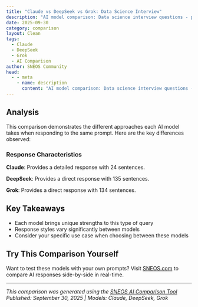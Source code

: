 ```yaml
---
title: "Claude vs DeepSeek vs Grok: Data Science Interview"
description: "AI model comparison: Data science interview questions - preparation guide..."
date: 2025-09-30
category: comparison
layout: Clean
tags:
  - Claude
  - DeepSeek
  - Grok
  - AI Comparison
author: SNEOS Community
head:
  - - meta
    - name: description
      content: "AI model comparison: Data science interview questions - preparation guide..."
---
```


<ChatComparison
  title="Claude vs DeepSeek vs Grok: Data Science Interview"
  prompt="Data science interview questions - preparation guide"
  :responses='{
    "Claude": "# Data Science Interview Preparation Guide\n\n## \uD83D\uDCCA Statistics \u0026 Probability\n\n### Core Concepts\n- **Descriptive Statistics**: Mean, median, mode, variance, standard deviation\n- **Probability Distributions**: Normal, binomial, Poisson, exponential\n- **Hypothesis Testing**: p-values, Type I/II errors, confidence intervals\n- **Bayesian Statistics**: Bayes\u0027 theorem, prior/posterior distributions\n- **A/B Testing**: Design, power analysis, statistical significance\n\n### Sample Questions\n1. \u0022Explain the difference between correlation and causation\u0022\n2. \u0022When would you use a t-test vs chi-square test?\u0022\n3. \u0022How do you handle multiple hypothesis testing?\u0022\n\n## \uD83E\uDD16 Machine Learning\n\n### Supervised Learning\n- **Regression**: Linear, logistic, polynomial, regularization (Ridge/Lasso)\n- **Classification**: Decision trees, SVM, naive Bayes, ensemble methods\n- **Evaluation**: Cross-validation, ROC/AUC, precision/recall, F1-score\n\n### Unsupervised Learning\n- **Clustering**: K-means, hierarchical, DBSCAN\n- **Dimensionality Reduction**: PCA, t-SNE, factor analysis\n- **Association Rules**: Market basket analysis\n\n### Advanced Topics\n- **Deep Learning**: Neural networks, CNN, RNN, transformers\n- **Time Series**: ARIMA, seasonality, forecasting\n- **Reinforcement Learning**: Q-learning, policy gradients\n\n### Sample Questions\n1. \u0022Explain bias-variance tradeoff\u0022\n2. \u0022How would you detect and handle overfitting?\u0022\n3. \u0022Walk me through building a recommendation system\u0022\n\n## \uD83D\uDCBB Programming \u0026 Tools\n\n### Python Essentials\n\u0060\u0060\u0060python\n# Data manipulation\nimport pandas as pd\nimport numpy as np\n\n# Visualization\nimport matplotlib.pyplot as plt\nimport seaborn as sns\n\n# Machine learning\nfrom sklearn.model_selection import train_test_split\nfrom sklearn.ensemble import RandomForestClassifier\nfrom sklearn.metrics import classification_report\n\u0060\u0060\u0060\n\n### SQL Proficiency\n- **Queries**: JOINs, subqueries, window functions, CTEs\n- **Database Design**: Normalization, indexing\n- **Performance**: Query optimization\n\n### Sample SQL Question\n\u0060\u0060\u0060sql\n-- Find top 3 customers by revenue in each region\nWITH customer_revenue AS (\n    SELECT region, customer_id, SUM(amount) as total_revenue,\n           ROW_NUMBER() OVER (PARTITION BY region ORDER BY SUM(amount) DESC) as rn\n    FROM sales\n    GROUP BY region, customer_id\n)\nSELECT region, customer_id, total_revenue\nFROM customer_revenue\nWHERE rn \u003C= 3;\n\u0060\u0060\u0060\n\n## \uD83C\uDFE2 Business \u0026 Domain Knowledge\n\n### Key Areas\n- **Business Metrics**: KPIs, conversion rates, customer lifetime value\n- **Stakeholder Communication**: Translating technical findings to business impact\n- **Project Management**: Agile methodology, timeline estimation\n- **Ethics**: Privacy, bias, fairness in ML models\n\n### Sample Questions\n1. \u0022How would you measure the success of a new feature?\u0022\n2. \u0022Explain a complex analysis to a non-technical stakeholder\u0022\n3. \u0022How do you prioritize multiple data science projects?\u0022\n\n## \uD83C\uDFAF Case Study Preparation\n\n### Typical Case Study Flow\n1. **Problem Definition**: Clarify objectives and constraints\n2. **Data Exploration**: Understand data quality, missing values, distributions\n3. **Feature Engineering**: Create relevant features, handle categorical variables\n4. **Model Selection**: Choose appropriate algorithms, justify decisions\n5. **Evaluation**: Use proper metrics, validate results\n6. **Business Impact**: Quantify value, provide recommendations\n\n### Common Case Studies\n- **Customer Churn**: Predict and prevent customer attrition\n- **Fraud Detection**: Identify suspicious transactions\n- **Price Optimization**: Dynamic pricing strategies\n- **Recommendation Systems**: Personalize user experience\n\n## \uD83D\uDD0D Interview Types \u0026 Formats\n\n### Technical Screen (1-2 hours)\n- Coding problems (Python/R)\n- SQL queries\n- Statistics concepts\n- ML fundamentals\n\n### Take-Home Assignment (2-5 days)\n- End-to-end data science project\n- Clean code with documentation\n- Business insights and recommendations\n\n### Onsite/Virtual Panel (4-6 hours)\n- **Technical Deep Dive**: Advanced ML, system design",
    "DeepSeek": "Of course! Here is a comprehensive preparation guide for data science interviews, structured to take you from foundational concepts to advanced topics and practical advice.\n\n### The Structure of a Data Science Interview\n\nA typical data science interview process consists of several stages:\n\n1.  **Initial Screening (Recruiter Call):** A brief call to discuss your background, salary expectations, and interest in the role.\n2.  **Technical Screening (Phone/Videoconference):** A 45-60 minute call with a data scientist or hiring manager. This often involves coding challenges (using a platform like CoderPad or HackerRank) and conceptual questions.\n3.  **Take-Home Assignment:** A practical project where you are given a dataset and a business problem to solve. You\u0027ll typically have a few days to complete it.\n4.  **On-site / Final Round (Virtual or In-Person):** A series of 3-5 interviews that dive deep into different areas:\n    *   **Coding \u0026 Algorithms**\n    *   **Statistics \u0026 Probability**\n    *   **Machine Learning Theory**\n    *   **Product Sense \u0026 Business Case Studies**\n    *   **Behavioral \u0026 Communication**\n\n---\n\n## 1. Statistics \u0026 Probability\n\nThese questions test your foundational knowledge.\n\n**Key Concepts to Master:**\n*   **Descriptive Statistics:** Mean, median, mode, variance, standard deviation, correlation, covariance.\n*   **Probability Distributions:** Normal, Binomial, Poisson, Exponential. Know their properties and use cases.\n*   **Inferential Statistics:**\n    *   **Central Limit Theorem (CLT):** Why is it important?\n    *   **Confidence Intervals \u0026 Hypothesis Testing:** p-values, significance level (alpha), Type I vs. Type II error, power of a test.\n    *   **A/B Testing:** How to design an experiment, determine sample size, and analyze results. Be prepared to discuss metrics, randomization, and pitfalls like novelty effects.\n\n**Sample Questions:**\n*   What is the difference between a p-value and a confidence interval?\n*   When would you use a t-test instead of a z-test?\n*   Explain p-value to a non-technical stakeholder.\n*   You see a p-value of 0.01. What does that mean?\n*   How do you calculate the sample size required for an A/B test?\n*   What is the Central Limit Theorem and why is it crucial in statistics?\n*   What is the law of large numbers?\n*   You roll a die 10 times and get 10 sixes. Is the die fair?\n\n---\n\n## 2. Machine Learning\n\nThis is the core of most data science interviews.\n\n### A. Foundational Concepts\n\n**Key Concepts to Master:**\n*   **Bias-Variance Tradeoff:** What it is, how to diagnose it, and how to reduce bias or variance.\n*   **Overfitting \u0026 Underfitting:** How to identify and prevent them (e.g., cross-validation, regularization, pruning).\n*   **Cross-Validation:** k-Fold, LOOCV, Stratified k-Fold. Why is it important?\n*   **Regularization:** L1 (Lasso) vs. L2 (Ridge) regularization. L1 can drive coefficients to zero (feature selection).\n*   **Evaluation Metrics:**\n    *   **Classification:** Accuracy, Precision, Recall, F1-Score, ROC-AUC, Log Loss, Confusion Matrix.\n    *   **Regression:** MSE, RMSE, MAE, R-squared.\n*   **Feature Engineering:** Handling missing values, encoding categorical variables, scaling/normalization, creating new features.\n\n**Sample Questions:**\n*   What is the bias-variance tradeoff? Draw the graph.\n*   How do you handle missing data in a dataset?\n*   Explain the difference between L1 and L2 regularization.\n*   What evaluation metric would you use for a highly imbalanced classification problem?\n*   Why is accuracy a bad metric for imbalanced datasets?\n*   What is the difference between a generative and a discriminative model? (e.g., Naive Bayes vs. Logistic Regression)\n\n### B. Algorithms \u0026 Models\n\nBe prepared to explain *how* they work, their *assumptions*, their *advantages/disadvantages*, and *when to use them*.\n\n**Key Algorithms:**\n*   **Linear \u0026 Logistic Regression**\n*   **Decision Trees \u0026 Random Forests**\n*   **Gradient Boosting Machines (XGBoost, LightGBM, CatBoost)**\n*   **Support Vector Machines (SVM)**\n*   **k-Nearest Neighbors (k-NN)**\n*   **k-Means Clustering** (and other unsupervised methods like PCA)\n\n**Sample Questions:**\n*   How does a Random Forest reduce overfitting compared to a single decision tree?\n*   Explain how Gradient Boosting works at a high level.\n*   What is the \u0022kernel trick\u0022 in SVMs?\n*   When would you choose a Random Forest over a Gradient Boosting model, and vice versa?\n*   How does k-Means clustering work? How do you choose the right \u0027k\u0027?\n\n---\n\n## 3. Coding \u0026 SQL\n\nYou must be able to translate your knowledge into code, primarily in **Python** (sometimes R) and **SQL**.\n\n### A. Python\n\n**Key Libraries:** Pandas, NumPy, Scikit-learn.\n**Key Skills:** Data manipulation, cleaning, and building simple models.\n\n**Sample Questions/Tasks:**\n*   **Pandas:** \u0022Given a DataFrame of user transactions, find the top 5 customers by total spend.\u0022\n*   **NumPy:** \u0022How would you implement a function to calculate the Euclidean distance between two vectors without using a loop?\u0022\n*   **Data Manipulation:** \u0022Merge two DataFrames, handle missing values, and group data by a specific column.\u0022\n*   **Algorithmic:** Basic problems on strings, arrays, and dictionaries (e.g., FizzBuzz, finding anagrams, two-sum).\n\n### B. SQL\n\nThis is non-negotiable. You will be tested.\n\n**Key Concepts:** SELECT, FROM, WHERE, GROUP BY, HAVING, ORDER BY, JOINs (INNER, LEFT, RIGHT), subqueries, Common Table Expressions (CTEs), window functions (RANK, ROW_NUMBER, LAG/LEAD).\n\n**Sample Questions:**\n*   \u0022Find the second highest salary in a table.\u0022\n*   \u0022Write a query to get the cumulative sum of sales by day.\u0022\n*   \u0022Find employees who have a higher salary than their manager.\u0022 (Self-join)\n*   \u0022Rank customers within each region by their total purchase amount.\u0022\n\n---\n\n## 4. Product Sense \u0026 Case Studies\n\nThis assesses your ability to apply data science to solve business problems.\n\n**Framework for Answering (like a mini consulting project):**\n\n1.  **Clarify \u0026 Define the Goal:** Ask clarifying questions. What is the business objective? Who is the user? What is the key metric?\n2.  **Brainstorm \u0026 Hypothesize:** What factors could influence this metric? Generate hypotheses.\n3.  **Identify Data \u0026 Approach:** What data would you need to test these hypotheses? What models or analyses would you run?\n4.  **Define Success \u0026 Metrics:** How will you know if your solution is successful?\n5.  **Discuss Trade-offs \u0026 Next Steps:** What are the limitations? What would you do after the initial analysis?\n\n**Sample Questions:**\n*   \u0022How would you measure the success of the \u0027Like\u0027 feature on Instagram?\u0022\n*   \u0022We see a 10% drop in user logins this week. How would you investigate?\u0022\n*   \u0022Design a recommendation system for Netflix.\u0022\n*   \u0022How would you detect fake reviews on Amazon?\u0022\n\n---\n\n## 5. Behavioral Questions\n\nThis assesses your teamwork, communication, and problem-solving approach.\n\n**Use the STAR Method:**\n*   **S**ituation: Briefly describe the context.\n*   **T**ask: What was your goal or responsibility?\n*   **A**ction: What specific actions did *you* take? (Use \u0022I\u0022 statements).\n*   **R**esult: What was the outcome? Quantify it if possible.\n\n**Sample Questions:**\n*   \u0022Tell me about a time you had a conflict with a colleague.\u0022\n*   \u0022Describe a data project you are most proud of and your role in it.\u0022\n*   \u0022Tell me about a time you failed. What did you learn?\u0022\n*   \u0022How do you explain a complex technical concept to a non-technical audience?\u0022\n\n---\n\n## Preparation Strategy \u0026 Resources\n\n### 1. Create a Study Schedule (6-8 weeks is common)\n*   **Weeks 1-2:** Brush up on Statistics, Probability, and core ML theory.\n*   **Weeks 3-4:** Deep dive into coding (Python \u0026 SQL). Do problems daily.\n*   **Weeks 5-6:** Practice product case studies and behavioral questions.\n*   **Weeks 7-8:** Mock interviews and reviewing your past projects.\n\n### 2. Practice, Practice, Practice\n*   **Coding:** LeetCode (Easy/Medium), HackerRank, StrataScratch (for SQL and DS questions).\n*   **ML Theory:** Read \u0022An Introduction to Statistical Learning\u0022 (ISL) or \u0022The Elements of Statistical Learning\u0022 (ESL for more depth).\n*   **Product Sense:** \u0022Case in Point\u0022 framework can be adapted. Listen to business podcasts.\n\n### 3. Prepare Your Own Questions\n*   Always have 3-5 thoughtful questions for the interviewer about the role, the team, the challenges, and the company\u0027s data culture.\n\n### 4. Final Tips\n*   **Think Aloud:** During technical screens, explain your thought process. Interviewers want to see *how* you",
    "Grok": "Preparing for a data science interview requires a structured approach, as it typically covers a wide range of topics including technical skills, domain knowledge, problem-solving, and communication. Below is a comprehensive preparation guide with key areas to focus on, sample questions, and tips to excel in a data science interview.\n\n---\n\n### Key Areas to Prepare For\nData science interviews generally assess the following areas:\n1. **Programming Skills** (Python, R, SQL, etc.)\n2. **Statistics and Mathematics**\n3. **Machine Learning and Deep Learning**\n4. **Data Wrangling and Exploration (EDA)**\n5. **Big Data Tools and Technologies** (Hadoop, Spark, etc.)\n6. **Problem-Solving and Case Studies**\n7. **Domain Knowledge and Business Acumen**\n8. **Communication and Storytelling**\n\n---\n\n### Preparation Guide\n\n#### 1. Programming Skills\nData scientists are expected to be proficient in at least one programming language, with Python and R being the most common. Additionally, SQL is essential for database querying.\n\n- **Python/R**: Focus on libraries like Pandas, NumPy, Scikit-learn, Matplotlib, and Seaborn for data manipulation, analysis, and visualization.\n- **SQL**: Be comfortable with writing queries for data extraction, joins, aggregations, subqueries, and window functions.\n- **Sample Questions**:\n  - Write a Python function to remove outliers from a dataset using the IQR method.\n  - Write a SQL query to find the top 5 customers by total sales in a database.\n  - How would you optimize a SQL query for a large dataset?\n- **Tips**:\n  - Practice coding problems on platforms like LeetCode, HackerRank, or Kaggle.\n  - Be prepared to explain your code and logic clearly during the interview.\n  - Learn about data structures and algorithms, as some companies ask questions on optimization.\n\n#### 2. Statistics and Mathematics\nA strong foundation in statistics and probability is crucial for data modeling and inference. Linear algebra and calculus are important for machine learning algorithms.\n\n- **Key Topics**:\n  - Descriptive statistics (mean, median, mode, variance, standard deviation)\n  - Inferential statistics (hypothesis testing, p-value, confidence intervals)\n  - Probability distributions (normal, binomial, Poisson, etc.)\n  - Linear algebra (matrices, eigenvalues, PCA)\n  - Calculus (gradients, optimization for ML algorithms like gradient descent)\n- **Sample Questions**:\n  - Explain the difference between Type I and Type II errors in hypothesis testing.\n  - What is the Central Limit Theorem, and why is it important?\n  - How would you explain the significance of a p-value to a non-technical audience?\n- **Tips**:\n  - Review statistical concepts using textbooks like \u0022Introduction to Statistical Learning\u0022 or online courses (e.g., Khan Academy, Coursera).\n  - Be ready to apply statistical concepts to real-world problems during case studies.\n\n#### 3. Machine Learning and Deep Learning\nMachine learning (ML) is a core component of most data science roles. Familiarity with both supervised and unsupervised learning, as well as deep learning (if relevant), is essential.\n\n- **Key Topics**:\n  - Supervised Learning: Linear regression, logistic regression, decision trees, random forests, SVM, etc.\n  - Unsupervised Learning: K-means clustering, PCA, t-SNE, etc.\n  - Evaluation Metrics: Accuracy, precision, recall, F1-score, ROC-AUC, MSE, RMSE\n  - Overfitting and Regularization: L1/L2 regularization, cross-validation, bias-variance tradeoff\n  - Deep Learning: Neural networks, CNNs, RNNs, frameworks like TensorFlow/PyTorch (if applicable)\n- **Sample Questions**:\n  - Explain how a random forest algorithm works.\n  - How do you handle imbalanced datasets in classification tasks?\n  - What is the difference between L1 and L2 regularization?\n  - Describe a time when a model you built underperformed. How did you address it?\n- **Tips**:\n  - Understand the theory behind algorithms and when to use them.\n  - Practice implementing ML models using libraries like Scikit-learn.\n  - Stay updated on recent advancements, like transformers or ensemble methods.\n\n#### 4. Data Wrangling and Exploration (EDA)\nExploratory Data Analysis (EDA) is a critical step in understanding data before modeling. Interviewers assess your ability to clean, preprocess, and visualize data.\n\n- **Key Topics**:\n  - Handling missing values, duplicates, and outliers\n  - Data visualization (histograms, box plots, correlation heatmaps)\n  - Feature engineering and selection\n- **Sample Questions**:\n  - How would you handle missing data in a dataset? What are the pros and cons of different imputation methods?\n  - What visualizations would you use to identify trends in a time-series dataset?\n  - Describe a situation where feature engineering improved your model\u2019s performance.\n- **Tips**:\n  - Practice EDA on real datasets (e.g., Kaggle datasets like Titanic or House Prices).\n  - Learn to interpret visualizations and derive insights.\n\n#### 5. Big Data Tools and Technologies\nFor roles in larger organizations, familiarity with big data tools and cloud platforms is often required.\n\n- **Key Tools**:\n  - Hadoop, Spark (PySpark), Kafka for distributed computing\n  - Cloud platforms: AWS, Google Cloud, Azure\n  - Data pipelines and ETL processes\n- **Sample Questions**:\n  - What is the difference between MapReduce and Spark?\n  - How would you design a data pipeline for processing streaming data?\n  - Explain partitioning and shuffling in Apache Spark.\n- **Tips**:\n  - Gain hands-on experience through tutorials or certifications (e.g., Databricks, AWS Certified Data Analytics).\n  - Focus on scalability and optimization in data processing.\n\n#### 6. Problem-Solving and Case Studies\nMany data science interviews include case studies or business problems to test your analytical thinking and ability to translate data into actionable insights.\n\n- **Sample Questions**:\n  - A retail company is experiencing a drop in sales. How would you analyze the problem using data?\n  - How would you design an A/B test to evaluate a new website feature?\n  - Given a dataset of customer reviews, how would you identify key areas of dissatisfaction?\n- **Tips**:\n  - Follow a structured framework: Define the problem, hypothesize, identify relevant data, analyze, and recommend solutions.\n  - Communicate your thought process clearly and ask clarifying questions.\n\n#### 7. Domain Knowledge and Business Acumen\nUnderstanding the business context of your role is critical. Tailor your preparation based on the industry (e.g., healthcare, finance, e-commerce).\n\n- **Sample Questions**:\n  - How can data science improve customer retention in an e-commerce platform?\n  - What metrics would you track for a subscription-based business?\n- **Tips**:\n  - Research the company and industry before the interview.\n  - Be prepared to align your solutions with business goals (e.g., revenue growth, cost reduction).\n\n#### 8. Communication and Storytelling\nData scientists must communicate complex ideas to non-technical stakeholders. Your ability to tell a compelling story with data is tested.\n\n- **Sample Questions**:\n  - Explain a machine learning concept (e.g., overfitting) to a non-technical manager.\n  - Present the insights from a dataset in a 5-minute summary.\n- **Tips**:\n  - Use simple language and analogies to explain technical concepts.\n  - Practice creating clear and impactful visualizations (e.g., using Tableau or Matplotlib).\n\n---\n\n### General Preparation Tips\n1. **Build a Portfolio**: Showcase projects on GitHub or Kaggle to demonstrate your skills. Include end-to-end projects (data cleaning, EDA, modeling, and deployment).\n2. **Mock Interviews**: Practice with peers or on platforms like Pramp or Interviewing.io to simulate real interviews.\n3. **Revise Fundamentals**: Ensure you\u2019re strong in basics before diving into advanced topics.\n4. **Behavioral Questions**: Prepare for questions about teamwork, challenges, and past projects using the STAR method (Situation, Task, Action, Result).\n5. **Stay Updated**: Follow data science blogs, research papers, and trends (e.g., AI advancements, ethical considerations).\n\n---\n\n### Sample Interview Questions by Category\n#### Beginner-Level\n1. What is the difference between supervised and unsupervised learning?\n2. How do you handle missing data in a dataset?\n3. Write a SQL query to find the average salary of employees in each department.\n\n#### Intermediate-Level\n1. Explain the bias-variance tradeoff and how it relates to model performance.\n2. How does gradient descent work, and what are its limitations?\n3. Write a Python code to implement a simple linear regression model from scratch.\n\n#### Advanced-Level\n1. How would you approach anomaly detection in a large-scale streaming dataset?\n2. Explain the architecture of a convolutional neural network (CNN) and its applications.\n3. Design a recommendation system for an e-commerce platform. What algorithms and data would you use?\n\n---\n\n### Resources for Preparation\n- **Books**:\n  - \u0022Introduction to Statistical Learning\u0022 by Gareth James (Statistics \u0026 ML)\n  - \u0022Python for Data Analysis\u0022 by Wes McKinney (Python \u0026 Pandas)\n  - \u0022Deep Learning\u0022 by Ian Goodfellow (Deep Learning)\n- **Online Courses**:\n  - Andrew Ng\u2019s Machine Learning on Coursera\n  - DataCamp or Udemy for Python, R, and SQL\n  - Fast.ai for practical deep learning\n- **Practice Platforms**:\n  - Kaggle (datasets and competitions)\n  - LeetCode (coding problems)\n  - HackerRank (SQL and programming challenges)\n- **Blogs and Communities**:\n  - Towards Data Science (Medium)\n  - Reddit communities like r/datascience and r/MachineLearning\n\n---\n\n### Final Tips for the Interview Day\n1. **Be Honest**: If you don\u2019t know an answer, admit it and explain how you would approach learning it.\n2. **Ask Questions**: Show curiosity by"
  }'
  published-date="22:46"
/>

## Analysis

This comparison demonstrates the different approaches each AI model takes when responding to the same prompt. Here are the key differences observed:

### Response Characteristics

**Claude**: Provides a detailed response with 24 sentences. 

**DeepSeek**: Provides a direct response with 135 sentences. 

**Grok**: Provides a direct response with 134 sentences. 

## Key Takeaways

- Each model brings unique strengths to this type of query
- Response styles vary significantly between models
- Consider your specific use case when choosing between these models

## Try This Comparison Yourself

Want to test these models with your own prompts? Visit [SNEOS.com](https://sneos.com) to compare AI responses side-by-side in real-time.

---

*This comparison was generated using the [SNEOS AI Comparison Tool](https://sneos.com)*
*Published: September 30, 2025 | Models: Claude, DeepSeek, Grok*
